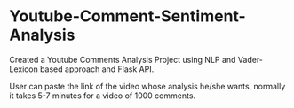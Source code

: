 # Youtube-Comment-Sentiment-Analysis
Created a Youtube Comments Analysis Project using NLP and Vader-Lexicon based approach and Flask API.

User can paste the link of the video whose analysis he/she wants, normally it takes 5-7 minutes for a video of 1000 comments.

